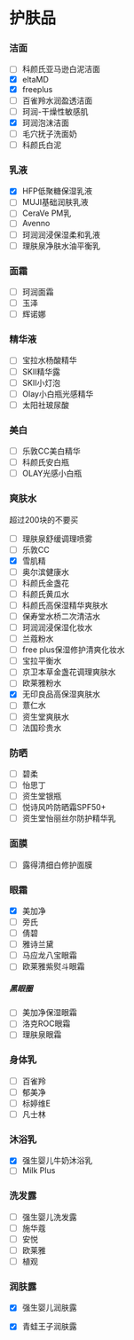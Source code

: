 # 护肤品
### 洁面
- [ ] 科颜氏亚马逊白泥洁面
- [x] eltaMD
- [x] freeplus
- [ ] 百雀羚水润盈透洁面
- [ ] 珂润-干燥性敏感肌
- [x] 珂润泡沫洁面
- [ ] 毛穴抚子洗面奶
- [ ] 科颜氏白泥
### 乳液
- [x] HFP低聚糖保湿乳液
- [ ] MUJI基础润肤乳液
- [ ] CeraVe PM乳
- [ ] Avenno
- [ ] 珂润润浸保湿柔和乳液
- [ ] 理肤泉净肤水油平衡乳
### 面霜
- [ ] 珂润面霜
- [ ] 玉泽
- [ ] 辉诺娜
### 精华液
- [ ] 宝拉水杨酸精华
- [ ] SKII精华露
- [ ] SKII小灯泡
- [ ] Olay小白瓶光感精华
- [ ] 太阳社玻尿酸
### 美白
- [ ] 乐敦CC美白精华
- [ ] 科颜氏安白瓶
- [ ] OLAY光感小白瓶
### 爽肤水
超过200块的不要买
- [ ] 理肤泉舒缓调理喷雾
- [ ] 乐敦CC
- [x] 雪肌精
- [ ] 奥尔滨健康水
- [ ] 科颜氏金盏花
- [ ] 科颜氏黄瓜水
- [ ] 科颜氏高保湿精华爽肤水
- [ ] 保寿堂水桥二次清洁水
- [ ] 珂润润浸保湿化妆水
- [ ] 兰蔻粉水
- [ ] free plus保湿修护清爽化妆水
- [ ] 宝拉平衡水
- [ ] 京卫本草金盏花调理爽肤水
- [ ] 欧莱雅粉水
- [x] 无印良品高保湿爽肤水
- [ ] 薏仁水
- [ ] 资生堂爽肤水
- [ ] 法国珍贵水
### 防晒
- [ ] 碧柔
- [ ] 怡思丁
- [ ] 资生堂银瓶
- [ ] 悦诗风吟防晒霜SPF50+
- [ ] 资生堂怡丽丝尔防护精华乳
### 面膜
- [ ] 露得清细白修护面膜
### 眼霜
- [x] 美加净
- [ ] 旁氏
- [ ] 倩碧
- [ ] 雅诗兰黛
- [ ] 马应龙八宝眼霜
- [ ] 欧莱雅紫熨斗眼霜
##### 黑眼圈
- [ ] 美加净保湿眼霜
- [ ] 洛克ROC眼霜
- [ ] 理肤泉眼霜
### 身体乳
- [ ] 百雀羚
- [ ] 郁美净
- [ ] 标婷维E
- [ ] 凡士林
### 沐浴乳
- [x] 强生婴儿牛奶沐浴乳
- [ ] Milk Plus
### 洗发露
- [ ] 强生婴儿洗发露
- [ ] 施华蔻
- [ ] 安悦
- [ ] 欧莱雅
- [ ] 植观
### 润肤露
- [x] 强生婴儿润肤露
- [x] 青蛙王子润肤露
			
			
		
